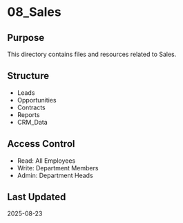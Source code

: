﻿# 08_Sales

## Purpose
This directory contains files and resources related to Sales.

## Structure
- Leads
- Opportunities
- Contracts
- Reports
- CRM_Data

## Access Control
- Read: All Employees
- Write: Department Members
- Admin: Department Heads

## Last Updated
2025-08-23
